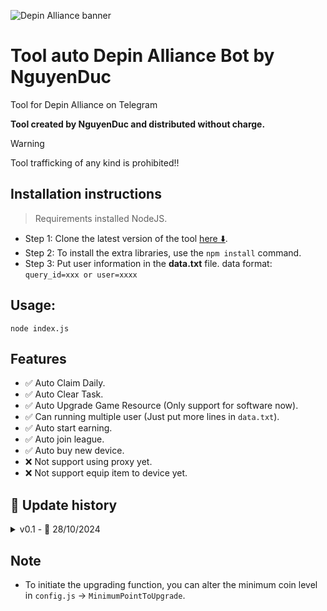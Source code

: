 ![Depin Alliance banner](https://pbs.twimg.com/media/GXFamtBbEAAXChF.jpg:large)

# Tool auto Depin Alliance Bot by NguyenDuc

Tool for Depin Alliance on Telegram

**Tool created by NguyenDuc and distributed without charge.**

> [!WARNING]
> Tool trafficking of any kind is prohibited!!

## Installation instructions

> Requirements installed NodeJS.

- Step 1: Clone the latest version of the tool [here ⬇️](https://github.com/nguyenduc3701/BahneAiBot.git).
- Step 2: To install the extra libraries, use the `npm install` command.
- Step 3: Put user information in the <b>data.txt</b> file.
  data format: `query_id=xxx or user=xxxx`

## Usage:

`node index.js`

## Features

- ✅ Auto Claim Daily.
- ✅ Auto Clear Task.
- ✅ Auto Upgrade Game Resource (Only support for software now).
- ✅ Can running multiple user (Just put more lines in `data.txt`).
- ✅ Auto start earning.
- ✅ Auto join league.
- ✅ Auto buy new device.
- ❌ Not support using proxy yet.
- ❌ Not support equip item to device yet.

## 🔄 Update history

<details>
<summary>v0.1 - 📅 28/10/2024</summary>
- Provide resources for a preliminary look.
</details>

## Note

- To initiate the upgrading function, you can alter the minimum coin level in `config.js` -> `MinimumPointToUpgrade`.
